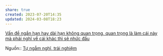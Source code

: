 ```yaml
---
share: true
created: 2023-07-20T14:35
updated: 2024-03-08T18:23
---
```

[Vấn đề ngắn hạn hay dài hạn không quan trọng, quan trọng là làm cái này mà phải nghĩ về cái khác thì sẽ nhức đầu](./V%E1%BA%A5n%20%C4%91%E1%BB%81%20ng%E1%BA%AFn%20h%E1%BA%A1n%20hay%20d%C3%A0i%20h%E1%BA%A1n%20kh%C3%B4ng%20quan%20tr%E1%BB%8Dng,%20quan%20tr%E1%BB%8Dng%20l%C3%A0%20l%C3%A0m%20c%C3%A1i%20n%C3%A0y%20m%C3%A0%20ph%E1%BA%A3i%20ngh%C4%A9%20v%E1%BB%81%20c%C3%A1i%20kh%C3%A1c%20th%C3%AC%20s%E1%BA%BD%20nh%E1%BB%A9c%20%C4%91%E1%BA%A7u.md)

Nguồn:: [Tự ngẫm nghĩ, trải nghiệm](../../../%CE%9E%20Ngu%E1%BB%93n/T%E1%BB%B1%20ng%E1%BA%ABm%20ngh%C4%A9,%20tr%E1%BA%A3i%20nghi%E1%BB%87m.md)
